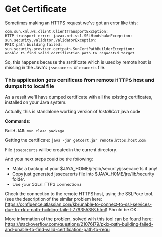# Get Certificate

Sometimes making an HTTPS request we've got an error like this:

```
com.sun.xml.ws.client.ClientTransportException: 
HTTP transport error: javax.net.ssl.SSLHandshakeException: 
sun.security.validator.ValidatorException: 
PKIX path building failed: 
sun.security.provider.certpath.SunCertPathBuilderException: 
unable to find valid certification path to requested target
```
So, this happens because the sertificate which is used by remote host is missing in the Java's `jssecacerts` or `ecacerts` file.

### This application gets certificate from remote HTTPS host and dumps it to local file

As a result we'll have dumped certificate with all the existing certificates, installed on your Java system. 

Actually, this is standalone working version of *InstallCert* java code

**Commands**:

Build JAR: `mvn clean package`

Getting the certificate: `java -jar getcert.jar remote.https.host.com`

File `jssecacerts` will be created in the current directory.

And your next steps could be the following:
- Make a backup of your $JAVA_HOME/jre/lib/security/jssecacerts if any!
- Copy just generated jssecacerts file into $JAVA_HOME/jre/lib/security folder.
- Use your SSL/HTTPS connections

Check the connection to the remote HTTPS host, using the SSLPoke tool. (see the description of the similar problem here:  https://confluence.atlassian.com/kb/unable-to-connect-to-ssl-services-due-to-pkix-path-building-failed-779355358.html) Should be OK.

More information of the problem, solved with this tool can be found here: https://stackoverflow.com/questions/21076179/pkix-path-building-failed-and-unable-to-find-valid-certification-path-to-requ
    
